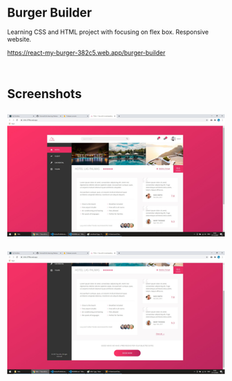 # Burger Builder

Learning CSS and HTML project with focusing on flex box. Responsive website.

https://react-my-burger-382c5.web.app/burger-builder

<br/>

# Screenshots

## <img src="./readme-images/trillo-1.jpg"/>

## <img src="./readme-images/trillo-2.jpg"/>
